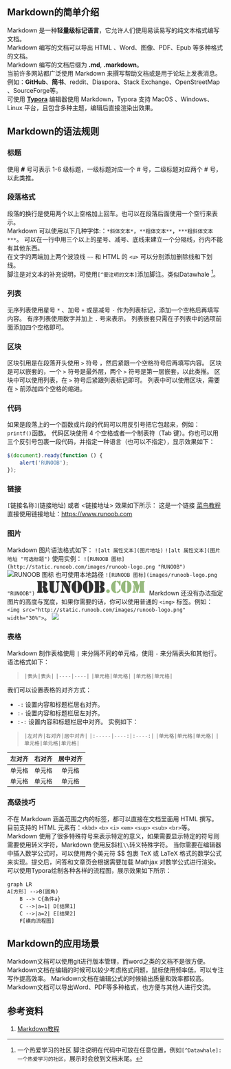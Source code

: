 ## Markdown的简单介绍
Markdown 是一种**轻量级标记语言**，它允许人们使用易读易写的纯文本格式编写文档。  
Markdown 编写的文档可以导出 HTML 、Word、图像、PDF、Epub 等多种格式的文档。  
Markdown 编写的文档后缀为 **.md**, **.markdown**。  
当前许多网站都广泛使用 Markdown 来撰写帮助文档或是用于论坛上发表消息。例如：**GitHub**、**简书**、reddit、Diaspora、Stack Exchange、OpenStreetMap 、SourceForge等。  
可使用 [**Typora**](https://typora.io/) 编辑器使用 Markdown，Typora 支持 MacOS 、Windows、Linux 平台，且包含多种主题，编辑后直接渲染出效果。    

## Markdown的语法规则
### 标题
使用 **#** 号可表示 1-6 级标题，一级标题对应一个 # 号，二级标题对应两个 # 号，以此类推。  
### 段落格式
段落的换行是使用两个以上空格加上回车。也可以在段落后面使用一个空行来表示。   
Markdown 可以使用以下几种字体:：`*斜体文本*`，`**粗体文本**`，`***粗斜体文本***`。 
可以在一行中用三个以上的星号、减号、底线来建立一个分隔线，行内不能有其他东西。  
在文字的两端加上两个波浪线 `~~` 和 HTML 的 `<u>` 可以分别添加删除线和下划线。  
脚注是对文本的补充说明，可使用`[^要注明的文本]`添加脚注。类似Datawhale [^Datawhale]。

[^Datawhale]: 一个热爱学习的社区
脚注说明在代码中可放在任意位置，例如`[^Datawhale]: 一个热爱学习的社区`，展示时会放到文档末尾。
### 列表
无序列表使用星号 `*` 、加号 `+` 或是减号 `-` 作为列表标记，添加一个空格后再填写内容。
有序列表使用数字并加上 `.` 号来表示。
列表嵌套只需在子列表中的选项前面添加四个空格即可。
### 区块
区块引用是在段落开头使用 `>` 符号 ，然后紧跟一个空格符号后再填写内容。
区块是可以嵌套的，一个 `>` 符号是最外层，两个 `>` 符号是第一层嵌套，以此类推。
区块中可以使用列表，在 `>` 符号后紧跟列表标记即可。
列表中可以使用区块，需要在 `>` 前添加四个空格的缩进。
### 代码
如果是段落上的一个函数或片段的代码可以用反引号把它包起来，例如：`printf()`函数。
代码区块使用 4 个空格或者一个制表符（Tab 键）。你也可以用三个反引号包裹一段代码，并指定一种语言（也可以不指定），显示效果如下：
```javascript
$(document).ready(function () {
    alert('RUNOOB');
});
```
### 链接
`[`链接名称`]`(链接地址) 或者 <链接地址>  效果如下所示：
这是一个链接 [菜鸟教程](https://www.runoob.com)
直接使用链接地址：<https://www.runoob.com>
### 图片
Markdown 图片语法格式如下：
`![alt 属性文本](图片地址)`
`![alt 属性文本](图片地址 "可选标题")`
使用实例：
`![RUNOOB 图标](http://static.runoob.com/images/runoob-logo.png "RUNOOB")`
![RUNOOB 图标](http://static.runoob.com/images/runoob-logo.png "RUNOOB")
也可使用本地路径 `![RUNOOB 图标](images/runoob-logo.png "RUNOOB")`
![RUNOOB 图标](images/runoob-logo.png "RUNOOB")
Markdown 还没有办法指定图片的高度与宽度，如果你需要的话，你可以使用普通的 `<img>` 标签。例如：`<img src="http://static.runoob.com/images/runoob-logo.png" width="30%">`。
<img src="http://static.runoob.com/images/runoob-logo.png" width="30%">

### 表格
Markdown 制作表格使用 `|` 来分隔不同的单元格，使用 `-` 来分隔表头和其他行。
语法格式如下：

>`|表头|表头|`
>`|----|----|`
>`|单元格|单元格|`
>`|单元格|单元格|`  

我们可以设置表格的对齐方式：
* `-:` 设置内容和标题栏居右对齐。
* `:-` 设置内容和标题栏居左对齐。
* `:-:` 设置内容和标题栏居中对齐。
实例如下：
>`|左对齐|右对齐|居中对齐|`
>`|:-----|----:|:----:|`
>`|单元格|单元格|单元格|`
>`|单元格|单元格|单元格|` 

|左对齐|右对齐|居中对齐|
|:-----|----:|:----:|
|单元格|单元格|单元格|
|单元格|单元格|单元格|
### 高级技巧
不在 Markdown 涵盖范围之内的标签，都可以直接在文档里面用 HTML 撰写。
目前支持的 HTML 元素有：`<kbd>` `<b>` `<i>` `<em>` `<sup>` `<sub>` `<br>`等。
Markdown 使用了很多特殊符号来表示特定的意义，如果需要显示特定的符号则需要使用转义字符，Markdown 使用反斜杠`\\`转义特殊字符。
当你需要在编辑器中插入数学公式时，可以使用两个美元符 $$ 包裹 TeX 或 LaTeX 格式的数学公式来实现。提交后，问答和文章页会根据需要加载 Mathjax 对数学公式进行渲染。
可以使用Typora绘制各种各样的流程图，展示效果如下所示：
```mermaid
graph LR
A[方形] -->B(圆角)
    B --> C{条件a}
    C -->|a=1| D[结果1]
    C -->|a=2| E[结果2]
    F[横向流程图]
```
## Markdown的应用场景
Markdown文档可以使用git进行版本管理，而word之类的文档不是很方便。
Markdown文档在编辑的时候可以较少考虑格式问题，鼠标使用频率低，可以专注写作提高效率。
Markdown文档在编辑公式的时候输出质量和效率都较高。
Markdown文档可以导出Word、PDF等多种格式，也方便与其他人进行交流。
## 参考资料
1. [Markdown教程](https://www.runoob.com/markdown/md-tutorial.html)

